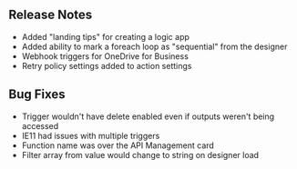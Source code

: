 ## Release Notes
* Added "landing tips" for creating a logic app
* Added ability to mark a foreach loop as "sequential" from the designer
* Webhook triggers for OneDrive for Business
* Retry policy settings added to action settings

## Bug Fixes
* Trigger wouldn't have delete enabled even if outputs weren't being accessed
* IE11 had issues with multiple triggers
* Function name was over the API Management card
* Filter array from value would change to string on designer load
